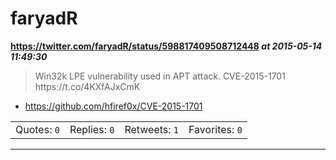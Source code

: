 # faryadR
**https://twitter.com/faryadR/status/598817409508712448 _at 2015-05-14 11:49:30_**
<blockquote>
Win32k LPE vulnerability used in APT attack. CVE-2015-1701 https://t.co/4KXfAJxCmK
</blockquote>

* https://github.com/hfiref0x/CVE-2015-1701

<table><tr>
<td>Quotes: <code>0</code></td>
<td>Replies: <code>0</code></td>
<td>Retweets: <code>1</code></td>
<td>Favorites: <code>0</code></td>
</tr></table>

---

